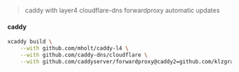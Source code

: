 > caddy with layer4 cloudflare-dns forwardproxy automatic updates
#### caddy
```bash
xcaddy build \
    --with github.com/mholt/caddy-l4 \
    --with github.com/caddy-dns/cloudflare \
    --with github.com/caddyserver/forwardproxy@caddy2=github.com/klzgrad/forwardproxy@naive
```
